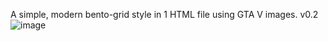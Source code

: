 A simple, modern bento-grid style in 1 HTML file using GTA V images. v0.2
![image](https://github.com/vtonu/Simple_BentoGrid/assets/56773210/0ef0fb9a-c356-443a-a6e8-0ff0a1d23b40)
